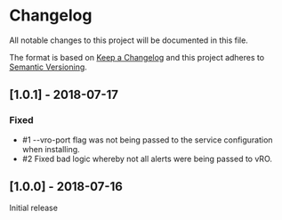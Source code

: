 # Changelog
All notable changes to this project will be documented in this file.

The format is based on [Keep a Changelog](http://keepachangelog.com/en/1.0.0/)
and this project adheres to [Semantic Versioning](http://semver.org/spec/v2.0.0.html).

## [1.0.1] - 2018-07-17
### Fixed
 - #1 --vro-port flag was not being passed to the service configuration when installing.
 - #2 Fixed bad logic whereby not all alerts were being passed to vRO.

## [1.0.0] - 2018-07-16
Initial release
